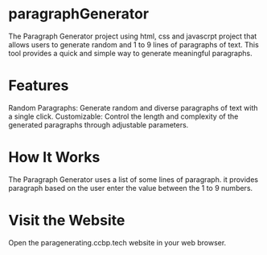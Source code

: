 # paragraphGenerator
The Paragraph Generator project using html, css and javascrpt project that allows users to generate random and 1 to 9 lines of paragraphs of text. This tool provides a quick and simple way to generate meaningful paragraphs.
# Features
Random Paragraphs: Generate random and diverse paragraphs of text with a single click.
Customizable: Control the length and complexity of the generated paragraphs through adjustable parameters.
# How It Works
The Paragraph Generator uses a list of some lines of paragraph. it provides paragraph based on the user enter the value between the 1 to 9 numbers.
# Visit the Website
Open the paragenerating.ccbp.tech website in your web browser.
